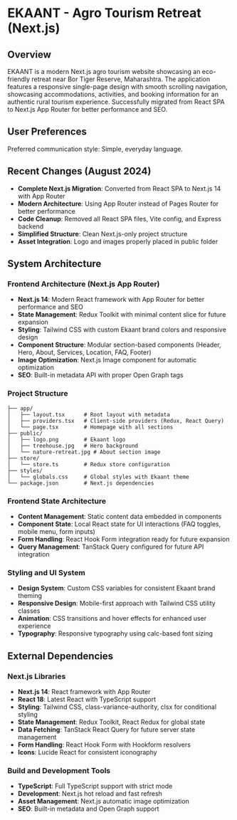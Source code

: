# EKAANT - Agro Tourism Retreat (Next.js)

## Overview

EKAANT is a modern Next.js agro tourism website showcasing an eco-friendly retreat near Bor Tiger Reserve, Maharashtra. The application features a responsive single-page design with smooth scrolling navigation, showcasing accommodations, activities, and booking information for an authentic rural tourism experience. Successfully migrated from React SPA to Next.js App Router for better performance and SEO.

## User Preferences

Preferred communication style: Simple, everyday language.

## Recent Changes (August 2024)

- **Complete Next.js Migration**: Converted from React SPA to Next.js 14 with App Router
- **Modern Architecture**: Using App Router instead of Pages Router for better performance
- **Code Cleanup**: Removed all React SPA files, Vite config, and Express backend
- **Simplified Structure**: Clean Next.js-only project structure
- **Asset Integration**: Logo and images properly placed in public folder

## System Architecture

### Frontend Architecture (Next.js App Router)
- **Next.js 14**: Modern React framework with App Router for better performance and SEO
- **State Management**: Redux Toolkit with minimal content slice for future expansion
- **Styling**: Tailwind CSS with custom Ekaant brand colors and responsive design
- **Component Structure**: Modular section-based components (Header, Hero, About, Services, Location, FAQ, Footer)
- **Image Optimization**: Next.js Image component for automatic optimization
- **SEO**: Built-in metadata API with proper Open Graph tags

### Project Structure
```
├── app/
│   ├── layout.tsx      # Root layout with metadata
│   ├── providers.tsx   # Client-side providers (Redux, React Query)
│   └── page.tsx        # Homepage with all sections
├── public/
│   ├── logo.png        # Ekaant logo
│   ├── treehouse.jpg   # Hero background
│   └── nature-retreat.jpg # About section image
├── store/
│   └── store.ts        # Redux store configuration
├── styles/
│   └── globals.css     # Global styles with Ekaant theme
└── package.json        # Next.js dependencies
```

### Frontend State Architecture
- **Content Management**: Static content data embedded in components
- **Component State**: Local React state for UI interactions (FAQ toggles, mobile menu, form inputs)
- **Form Handling**: React Hook Form integration ready for future expansion
- **Query Management**: TanStack Query configured for future API integration

### Styling and UI System
- **Design System**: Custom CSS variables for consistent Ekaant brand theming
- **Responsive Design**: Mobile-first approach with Tailwind CSS utility classes
- **Animation**: CSS transitions and hover effects for enhanced user experience
- **Typography**: Responsive typography using calc-based font sizing

## External Dependencies

### Next.js Libraries
- **Next.js 14**: React framework with App Router
- **React 18**: Latest React with TypeScript support
- **Styling**: Tailwind CSS, class-variance-authority, clsx for conditional styling
- **State Management**: Redux Toolkit, React Redux for global state
- **Data Fetching**: TanStack React Query for future server state management
- **Form Handling**: React Hook Form with Hookform resolvers
- **Icons**: Lucide React for consistent iconography

### Build and Development Tools
- **TypeScript**: Full TypeScript support with strict mode
- **Development**: Next.js hot reload and fast refresh
- **Asset Management**: Next.js automatic image optimization
- **SEO**: Built-in metadata and Open Graph support